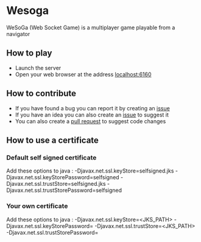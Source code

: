 # Wesoga
WeSoGa (Web Socket Game) is a multiplayer game playable from a navigator

## How to play

* Launch the server
* Open your web browser at the address [localhost:6160](http://localhost:6160)

## How to contribute

* If you have found a bug you can report it by creating an [issue](https://github.com/ParallGames/Wesoga/issues)
* If you have an idea you can also create an [issue](https://github.com/ParallGames/Wesoga/issues) to suggest it
* You can also create a [pull request](https://github.com/ParallGames/Wesoga/pulls) to suggest code changes

## How to use a certificate

### Default self signed certificate
Add these options to java : -Djavax.net.ssl.keyStore=selfsigned.jks -Djavax.net.ssl.keyStorePassword=selfsigned -Djavax.net.ssl.trustStore=selfsigned.jks -Djavax.net.ssl.trustStorePassword=selfsigned

### Your own certificate
Add these options to java : -Djavax.net.ssl.keyStore=<JKS_PATH> -Djavax.net.ssl.keyStorePassword=<PASSWORD> -Djavax.net.ssl.trustStore=<JKS_PATH> -Djavax.net.ssl.trustStorePassword=<PASSWORD>